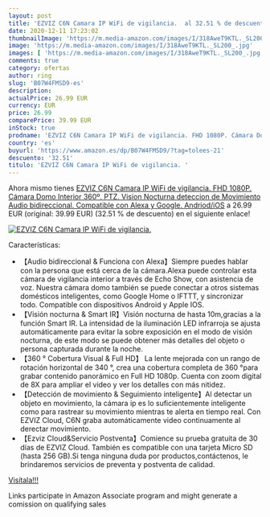 ```yaml
---
layout: post
title: 'EZVIZ C6N Camara IP WiFi de vigilancia.  al 32.51 % de descuento'
date: 2020-12-11 17:23:02
thumbnailImage: 'https://m.media-amazon.com/images/I/318AweT9KTL._SL200_.jpg'
image: 'https://m.media-amazon.com/images/I/318AweT9KTL._SL200_.jpg'
images: [ 'https://m.media-amazon.com/images/I/318AweT9KTL._SL200_.jpg' ]
comments: true
category: ofertas
author: ring
slug: 'B07W4FMSD9-es'
description:
actualPrice: 26.99 EUR
currency: EUR
price: 26.99
comparePrice: 39.99 EUR
inStock: true
prodname: 'EZVIZ C6N Camara IP WiFi de vigilancia. FHD 1080P. Cámara Domo Interior 360º. PTZ. Vision Nocturna  deteccion de Movimiento  Audio bidireccional. Compatible con Alexa y Google. Andriod/iOS'
country: 'es'
buyurl: 'https://www.amazon.es/dp/B07W4FMSD9/?tag=tolees-21'
descuento: '32.51'
titulo: 'EZVIZ C6N Camara IP WiFi de vigilancia. '
---
```


Ahora mismo tienes [EZVIZ C6N Camara IP WiFi de vigilancia. FHD 1080P. Cámara Domo Interior 360º. PTZ. Vision Nocturna  deteccion de Movimiento  Audio bidireccional. Compatible con Alexa y Google. Andriod/iOS](https://www.amazon.es/dp/B07W4FMSD9/?tag=tolees-21) a 26.99 EUR (original: 39.99 EUR) (32.51 %  de descuento) en el siguiente enlace!

[![EZVIZ C6N Camara IP WiFi de vigilancia. ](https://m.media-amazon.com/images/I/318AweT9KTL._SL200_.jpg)](https://www.amazon.es/dp/B07W4FMSD9/?tag=tolees-21)

Características:

- 【Audio bidireccional & Funciona con Alexa】Siempre puedes hablar con la persona que está cerca de la cámara.Alexa puede controlar esta cámara de vigilancia interior a través de Echo Show, con asistencia de voz. Nuestra cámara domo también se puede conectar a otros sistemas domésticos inteligentes, como Google Home o IFTTT, y sincronizar todo. Compatible con dispositivos Android y Apple IOS.
- 【Visión nocturna & Smart IR】Visión nocturna de hasta 10m,gracias a la función Smart IR. La intensidad de la iluminación LED infrarroja se ajusta automáticamente para evitar la sobre exposición en el modo de visión nocturna, de este modo se puede obtener más detalles del objeto o persona capturada durante la noche.
- 【360 ​​° Cobertura Visual & Full HD】 La lente mejorada con un rango de rotación horizontal de 340 °, crea una cobertura completa de 360 ​​°para grabar contenido panorámico en Full HD 1080p. Cuenta con zoom digital de 8X para ampliar el video y ver los detalles con más nitidez.
- 【Detección de movimiento & Seguimiento inteligente】Al detectar un objeto en movimiento, la cámara ip es lo suficientemente inteligente como para rastrear su movimiento mientras te alerta en tiempo real. Con EZVIZ Cloud, C6N graba automáticamente video continuamente al derectar movimiento.
- 【Ezviz Cloud&Servicio Postventa】Comience su prueba gratuita de 30 días de EZVIZ Cloud. También es compatible con una tarjeta Micro SD (hasta 256 GB).Si tenga ninguna duda por productos,contáctenos, le brindaremos servicios de preventa y postventa de calidad.

[Visítala!!!](https://www.amazon.es/dp/B07W4FMSD9/?tag=tolees-21)

Links participate in Amazon Associate program and might generate a comission on qualifying sales
